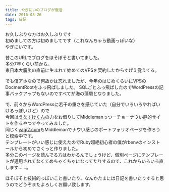 ```yaml
---
title: やぎにいのブログが復活
date: 2016-08-26
tags: 日記
---
```


お久しぶりな方はお久しぶりです  
初めましての方は初めましてです（これなんちゃら動画っぽいな）  
やぎにいです。  
  
昔このURLでブログをほそぼそと書いてました。  
多分7年くらい前から。  
東日本大震災の直前に生まれて始めてのVPSを契約したからすげえ覚えてる。  
  
でも僕アホなので何故かは忘れましたが、今年のはじめくらいにVPSのDocmentRootをふっ飛ばしました。
SQLごとふっ飛ばしたのでWordPressの記事バックアップもないのですべてが海の藻屑となりました。
  
で、前々からWordPressに若干の重さを感じていた（自分でいろいろやればいけるっぽいけど）ので  
今回は[うなすけくん](http://twitter.com/yu_suke1994 "うなすけくん")の力をお借りしてMiddlemanっつーチョーナウい静的サイトを作るやつでやってみました。  
同じく[yagi2.com](http://yagi2.com)もMiddlemanでナウい感じのポートフォリオページを作ろうと模索中です。  
テンプレートがいい感じに使えたのでRuby超絶初心者の僕がrbenvのインストールから初めてさくっと作りました。  
多分このページを読んでる方はわかるんでしょうけど、個別ページにテンプレートが適用されてなくてめちゃくちゃになってたりするので、これからいろいろ直します……。  
  
ほそぼそと技術的っぽいこと書いたり、なんかたまには日記を書いたりすると思うのでどうぞまたよろしくお願い致します。

